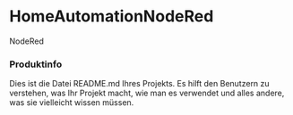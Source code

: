 HomeAutomationNodeRed
=====================

NodeRed

### Produktinfo

Dies ist die Datei README.md Ihres Projekts. Es hilft den Benutzern zu verstehen, was Ihr
Projekt macht, wie man es verwendet und alles andere, was sie vielleicht wissen müssen.